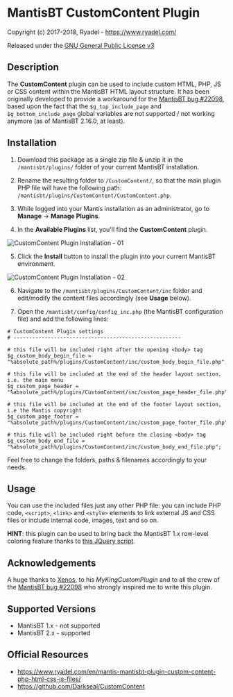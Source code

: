 # MantisBT CustomContent Plugin

Copyright (c) 2017-2018, Ryadel - https://www.ryadel.com/

Released under the [GNU General Public License v3](http://opensource.org/licenses/GPL-3.0)

## Description

The **CustomContent** plugin can be used to include custom HTML, PHP, JS or CSS content within the MantisBT HTML layout structure.
It has been originally developed to provide a workaround for the [MantisBT bug #22098](https://www.mantisbt.org/bugs/view.php?id=22098),
based upon the fact that the `$g_top_include_page` and `$g_bottom_include_page` global variables are not supported / not working anymore (as of MantisBT 2.16.0, at least).


## Installation

1. Download this package as a single zip file & unzip it in the `/mantisbt/plugins/` folder of your current MantisBT installation.

2. Rename the resulting folder to `/CustomContent/`, so that the main plugin PHP file will have the following path: `/mantisbt/plugins/CustomContent/CustomContent.php`.

3. While logged into your Mantis installation as an administrator, go to **Manage** -> **Manage Plugins**.

4. In the **Available Plugins** list, you'll find the **CustomContent** plugin.

![CustomContent Plugin Installation - 01](https://i0.wp.com/www.ryadel.com/wp-content/uploads/2018/08/mantis-bt-custom-content-plugin-insert-php-html-css-js-files-mantisbt-01.jpg)

5. Click the **Install** button to install the plugin into your current MantisBT environment.

![CustomContent Plugin Installation - 02](https://i1.wp.com/www.ryadel.com/wp-content/uploads/2018/08/mantisbt-custom-content-plugin-insert-php-html-css-js-files-mantis-02.jpg)

6. Navigate to the `/mantisbt/plugins/CustomContent/inc` folder and edit/modify the content files accordingly (see **Usage** below).

7. Open the `/mantisbt/config/config_inc.php` (the MantisBT configuration file) and add the following lines:

~~~~
# CustomContent Plugin settings
# ------------------------------------------------------

# this file will be included right after the opening <body> tag
$g_custom_body_begin_file = "%absolute_path%/plugins/CustomContent/inc/custom_body_begin_file.php";

# this file will be included at the end of the header layout section, i.e. the main menu
$g_custom_page_header = "%absolute_path%/plugins/CustomContent/inc/custom_page_header_file.php";

# this file will be included at the end of the footer layout section, i.e the Mantis copyright
$g_custom_page_footer = "%absolute_path%/plugins/CustomContent/inc/custom_page_footer_file.php";

# this file will be included right before the closing <body> tag
$g_custom_body_end_file = "%absolute_path%/plugins/CustomContent/inc/custom_body_end_file.php";
~~~~

Feel free to change the folders, paths & filenames accordingly to your needs.

## Usage
You can use the included files just any other PHP file: you can include PHP code, `<script>`, `<link>` and `<style>` elements to link external JS and CSS files or include internal code, images, text and so on.

**HINT**: this plugin can be used to bring back the MantisBT 1.x row-level coloring feature thanks to [this JQuery script](https://www.ryadel.com/en/mantis-bt-2-enable-row-level-coloring-like-v1-jquery-javascript/).

## Acknowledgements
A huge thanks to [Xenos](https://www.mantisbt.org/bugs/view_user_page.php?id=42580), to his *MyKingCustomPlugin* and to all the crew of the [MantisBT bug #22098](https://www.mantisbt.org/bugs/view.php?id=22098) who strongly inspired me to write this plugin.

## Supported Versions
- MantisBT 1.x - not supported
- MantisBT 2.x - supported

## Official Resources
- https://www.ryadel.com/en/mantis-mantisbt-plugin-custom-content-php-html-css-js-files/
- https://github.com/Darkseal/CustomContent
